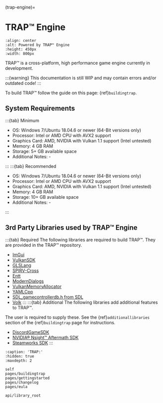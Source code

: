 (trap-engine)=

# TRAP™ Engine

```{image} Branding/TRAP.gif
:align: center
:alt: Powered by TRAP™ Engine
:height: 450px
:width: 800px
```

TRAP™ is a cross-platform, high performance game engine currently in development.

:::{warning}
This documentation is still WIP and may contain errors and/or outdated code!
:::

To build TRAP™ follow the guide on this page: {ref}`buildingtrap`.

## System Requirements

:::{tab} Minimum

- OS: Windows 7/Ubuntu 18.04.6 or newer (64-Bit versions only)
- Processor: Intel or AMD CPU with AVX2 support
- Graphics Card: AMD, NVIDIA with Vulkan 1.1 support (Intel untested)
- Memory: 4 GB RAM
- Storage: 5+ GB available space
- Additional Notes: -

:::
:::{tab} Recommended

- OS: Windows 7/Ubuntu 18.04.6 or newer (64-Bit versions only)
- Processor: Intel or AMD CPU with AVX2 support
- Graphics Card: AMD, NVIDIA with Vulkan 1.1 support (Intel untested)
- Memory: 4 GB RAM
- Storage: 10+ GB available space
- Additional Notes: -

:::

## 3rd Party Libraries used by TRAP™ Engine

:::{tab} Required
The following libraries are required to build TRAP™.
They are provided in the TRAP™ repository.

- [ImGui](https://github.com/GamesTrap/imgui)
- [VulkanSDK](https://vulkan.lunarg.com/sdk/home)
- [GLSLang](https://github.com/GamesTrap/glslang)
- [SPIRV-Cross](https://github.com/GamesTrap/SPIRV-Cross)
- [Entt](https://github.com/skypjack/entt)
- [ModernDialogs](https://github.com/GamesTrap/ModernDialogs)
- [VulkanMemoryAllocator](https://github.com/GPUOpen-LibrariesAndSDKs/VulkanMemoryAllocator)
- [YAMLCpp](https://github.com/jbeder/yaml-cpp)
- [SDL_gamecontrollerdb.h from SDL](https://github.com/libsdl-org/SDL/blob/main/src/joystick/SDL_gamecontrollerdb.h)
- [Volk](https://github.com/zeux/volk)
:::
:::{tab} Additional
The following libraries add additional features to TRAP™.  

The user is required to supply these. See the {ref}`additionallibraries` section of the {ref}`buildingtrap` page for instructions.

- [DiscordGameSDK](https://discord.com/developers/docs/game-sdk/sdk-starter-guide)
- [NVIDIA® Nsight™ Aftermath SDK](https://developer.nvidia.com/nsight-aftermath)
- [Steamworks SDK](https://partner.steamgames.com/doc/sdk)
:::


```{toctree}
:caption: 'TRAP:'
:hidden: true
:maxdepth: 2

self
pages/buildingtrap
pages/gettingstarted
pages/changelog
pages/eula

api/library_root
```
